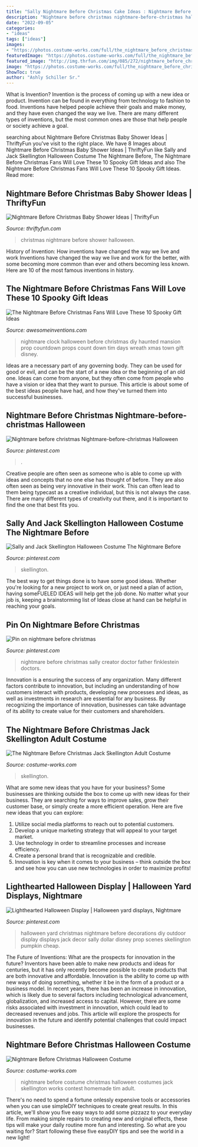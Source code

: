 ```yaml
---
title: "Sally Nightmare Before Christmas Cake Ideas : Nightmare Before Christmas Baby Shower Ideas"
description: "Nightmare before christmas nightmare-before-christmas halloween"
date: "2022-09-05"
categories:
- "ideas"
tags: ["ideas"]
images:
- "https://photos.costume-works.com/full/the_nightmare_before_christmas_jack.jpg"
featuredImage: "https://photos.costume-works.com/full/the_nightmare_before_christmas_jack.jpg"
featured_image: "http://img.thrfun.com/img/085/272/nightmare_before_christmas_baby_shower_6_l1.jpg"
image: "https://photos.costume-works.com/full/the_nightmare_before_christmas_jack.jpg"
ShowToc: true
author: "Ashly Schiller Sr."
---
```



What is Invention?
Invention is the process of coming up with a new idea or product. Invention can be found in everything from technology to fashion to food. Inventions have helped people achieve their goals and make money, and they have even changed the way we live. There are many different types of inventions, but the most common ones are those that help people or society achieve a goal.

	

		
searching about Nightmare Before Christmas Baby Shower Ideas | ThriftyFun you've visit to the right place. We have 8 Images about Nightmare Before Christmas Baby Shower Ideas | ThriftyFun like Sally and Jack Skellington Halloween Costume The Nightmare Before, The Nightmare Before Christmas Fans Will Love These 10 Spooky Gift Ideas and also The Nightmare Before Christmas Fans Will Love These 10 Spooky Gift Ideas. Read more:
		
    
## Nightmare Before Christmas Baby Shower Ideas | ThriftyFun

<img loading=lazy src="http://img.thrfun.com/img/085/272/nightmare_before_christmas_baby_shower_6_l1.jpg" onerror="this.onerror=null;this.src='https://tse2.mm.bing.net/th?id=OIP.CozR2ldHgrJgHK5e2uv-GQHaE7&amp;pid=15.1';" alt="Nightmare Before Christmas Baby Shower Ideas | ThriftyFun">

_Source: thriftyfun.com_

>christmas nightmare before shower halloween. 

	

History of Invention: How inventions have changed the way we live and work
Inventions have changed the way we live and work for the better, with some becoming more common than ever and others becoming less known. Here are 10 of the most famous inventions in history.

    
## The Nightmare Before Christmas Fans Will Love These 10 Spooky Gift Ideas

<img loading=lazy src="http://www.awesomeinventions.com/wp-content/uploads/2015/01/nightmare-clock.jpg" onerror="this.onerror=null;this.src='https://tse3.mm.bing.net/th?id=OIP.ISQgOXn9zm0nN1t5CsW9JgDYEg&amp;pid=15.1';" alt="The Nightmare Before Christmas Fans Will Love These 10 Spooky Gift Ideas">

_Source: awesomeinventions.com_

>nightmare clock halloween before christmas diy haunted mansion prop countdown props count down tim days wreath xmas town gift disney. 

	

Ideas are a necessary part of any governing body. They can be used for good or evil, and can be the start of a new idea or the beginning of an old one. Ideas can come from anyone, but they often come from people who have a vision or idea that they want to pursue. This article is about some of the best ideas people have had, and how they've turned them into successful businesses.

    
## Nightmare Before Christmas Nightmare-before-christmas Halloween

<img loading=lazy src="https://i.pinimg.com/736x/9b/45/27/9b45278757dbea8e34bc27a76849874f.jpg" onerror="this.onerror=null;this.src='https://tse2.mm.bing.net/th?id=OIP.dehp7NR4WZi9EObimG19AAHaHa&amp;pid=15.1';" alt="Nightmare before christmas Nightmare-before-christmas Halloween">

_Source: pinterest.com_

>. 

	

Creative people are often seen as someone who is able to come up with ideas and concepts that no one else has thought of before. They are also often seen as being very innovative in their work. This can often lead to them being typecast as a creative individual, but this is not always the case. There are many different types of creativity out there, and it is important to find the one that best fits you.

    
## Sally And Jack Skellington Halloween Costume The Nightmare Before

<img loading=lazy src="https://i.pinimg.com/736x/f3/e8/07/f3e807628dfd0c8a81cf2d422d74f28d.jpg" onerror="this.onerror=null;this.src='https://tse3.mm.bing.net/th?id=OIP.M9Kb7897b5nuttJR5l7j1gHaJ3&amp;pid=15.1';" alt="Sally and Jack Skellington Halloween Costume The Nightmare Before">

_Source: pinterest.com_

>skellington. 

	

The best way to get things done is to have some good ideas. Whether you're looking for a new project to work on, or just need a plan of action, having someFUELED IDEAS will help get the job done. No matter what your job is, keeping a brainstorming list of Ideas close at hand can be helpful in reaching your goals.

    
## Pin On Nightmare Before Christmas

<img loading=lazy src="https://i.pinimg.com/736x/44/11/93/4411930f3f954e448f7af9afdbe9ab1b--the-nightmare-before-christmas-doctors.jpg" onerror="this.onerror=null;this.src='https://tse1.mm.bing.net/th?id=OIP.s_cXGdnd0i6mFnvaaFd1RAHaF7&amp;pid=15.1';" alt="Pin on nightmare before christmas">

_Source: pinterest.com_

>nightmare before christmas sally creator doctor father finklestein doctors. 

	

Innovation is a ensuring the success of any organization. Many different factors contribute to innovation, but including an understanding of how customers interact with products, developing new processes and ideas, as well as investments in research are essential for any business. By recognizing the importance of innovation, businesses can take advantage of its ability to create value for their customers and shareholders.

    
## The Nightmare Before Christmas Jack Skellington Adult Costume

<img loading=lazy src="https://photos.costume-works.com/full/the_nightmare_before_christmas_jack.jpg" onerror="this.onerror=null;this.src='https://tse1.mm.bing.net/th?id=OIP.SqzyB_QITltjQJsnTEY3ewHaLG&amp;pid=15.1';" alt="The Nightmare Before Christmas Jack Skellington Adult Costume">

_Source: costume-works.com_

>skellington. 

	

What are some new ideas that you have for your business?
Some businesses are thinking outside the box to come up with new ideas for their business. They are searching for ways to improve sales, grow their customer base, or simply create a more efficient operation. Here are five new ideas that you can explore: 
1) Utilize social media platforms to reach out to potential customers.
2) Develop a unique marketing strategy that will appeal to your target market. 
3) Use technology in order to streamline processes and increase efficiency. 
4) Create a personal brand that is recognizable and credible. 
5) Innovation is key when it comes to your business – think outside the box and see how you can use new technologies in order to maximize profits!

    
## Lighthearted Halloween Display | Halloween Yard Displays, Nightmare

<img loading=lazy src="https://i.pinimg.com/736x/73/7f/d9/737fd9373db46d010e30ea246c7391e5--halloween-yard-displays-outdoor-halloween-decorations.jpg" onerror="this.onerror=null;this.src='https://tse1.mm.bing.net/th?id=OIP.HybFNsO87LKF1cDnMon5GQHaLH&amp;pid=15.1';" alt="Lighthearted Halloween Display | Halloween yard displays, Nightmare">

_Source: pinterest.com_

>halloween yard christmas nightmare before decorations diy outdoor display displays jack decor sally dollar disney prop scenes skellington pumpkin cheap. 

	

The Future of Inventions: What are the prospects for innovation in the future?
Inventors have been able to make new products and ideas for centuries, but it has only recently become possible to create products that are both innovative and affordable. Innovation is the ability to come up with new ways of doing something, whether it be in the form of a product or a business model. In recent years, there has been an increase in innovation, which is likely due to several factors including technological advancement, globalization, and increased access to capital. However, there are some risks associated with investment in innovation, which could lead to decreased revenues and jobs. This article will explore the prospects for innovation in the future and identify potential challenges that could impact businesses.

    
## Nightmare Before Christmas Halloween Costume

<img loading=lazy src="https://photos.costume-works.com/full/nightmare_before_christmas2.jpg" onerror="this.onerror=null;this.src='https://tse1.mm.bing.net/th?id=OIP.wdf5hvjHjNzo9A_Zfd9pawHaJ2&amp;pid=15.1';" alt="Nightmare Before Christmas Halloween Costume">

_Source: costume-works.com_

>nightmare before costume christmas halloween costumes jack skellington works contest homemade tim adult. 

	

There's no need to spend a fortune onlessly expensive tools or accessories when you can use simpleDIY techniques to create great results. In this article, we'll show you five easy ways to add some pizzazz to your everyday life. From making simple repairs to creating new and original effects, these tips will make your daily routine more fun and interesting. So what are you waiting for? Start following these five easyDIY tips and see the world in a new light!

